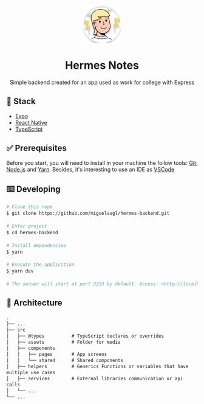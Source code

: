 <p align="center">
  <a href="https://orbita.eduzz.com/">
    <img alt="Hermes Notes" title="Hermes" src="src/assets/icon.png">
  </a>
</p>

<h1 align="center">Hermes Notes</h1>

<p align="center">Simple backend created for an app used as work for college with Express</p>


## :hammer: **Stack**

- [Expo](https://expressjs.com/)
- [React Native](https://reactnative.dev/)
- [TypeScript](https://www.typescriptlang.org/)

## :white_check_mark: **Prerequisites**

Before you start, you will need to install in your machine the follow tools:
[Git](https://git-scm.com), [Node.js](https://nodejs.org/en/) and [Yarn](https://yarnpkg.com/).
Besides, it's interesting to use an IDE as [VSCode](https://code.visualstudio.com/)

## :keyboard: **Developing**

```bash
# Clone this repo
$ git clone https://github.com/miguelaugl/hermes-backend.git

# Enter project
$ cd hermes-backend

# Install dependencies
$ yarn

# Execute the application
$ yarn dev

# The server will start at port 3333 by default. Access: <http://localhost:3333>
```

## :construction_worker: **Architecture**

```text
.
├── ...
├── src
│   ├── @types          # TypeScript declares or overrides
│   ├── assets          # Folder for media
│   ├── components
│   │   ├── pages       # App screens
│   │   └── shared      # Shared components
│   ├── helpers         # Generics Functions or variables that have multiple use cases
│   ├── services        # External libraries communication or api calls
│   └── ...
└── ...
```
